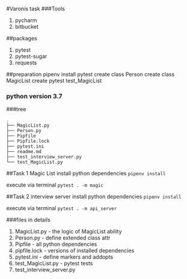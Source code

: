 #Varonis task
###Tools
1. pycharm
2. bitbucket

##packages
1. pytest
2. pytest-sugar
3. requests

##preparation
pipenv install pytest
create class Person
create class MagicList
create pytest test_MagicList

### python version 3.7

###tree
```
.
├── MagicList.py
├── Person.py
├── Pipfile
├── Pipfile.lock
├── pytest.ini
├── readme.md
├── test_interview_server.py
└── test_MagicList.py
```


##Task 1 Magic List
install python dependencies 
`pipenv install`

execute via terminal `pytest . -m magic`

##Task 2 interview server
install python dependencies 
`pipenv install`

execute via terminal `pytest . -m api_server`

###files in details
1. MagicList.py - the logic of MagicList ability
2. Person.py - define extended class attr
3. Pipfile - all python dependencies 
4. pipfile.lock - versions of installed dependencies
5. pytest.ini - define markers and addopts
6. test_MagicList.py - pytest tests
7. test_interview_server.py

